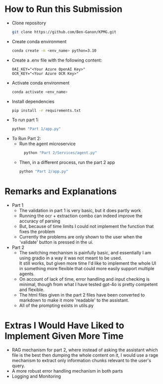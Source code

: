 # How to Run this Submission
- Clone repository
    ```bash
    git clone https://github.com/Ben-Ganon/KPMG.git
    ```
- Create conda environment
    ```bash
    conda create -n <env_name> python=3.10
    ```
- Create a .env file with the following content:
    ```env
    OAI_KEY="<Your Azure OpenAI Key>"
    OCR_KEY="<Your Azure OCR Key>"
    ```
- Activate conda environment
    ```bash
    conda activate <env_name>
    ```
- Install dependencies
    ```bash
    pip install -r requirements.txt
    ```
- To run part 1:
    ```bash
    python "Part 1/app.py"
    ```
- To Run Part 2:
  - Run the agent microservice
    ```bash
      python "Part 2/Services/agent.py"
    ```
  - Then, in a different process, run the part 2 app
    ```bash
    python "Part 2/app.py"
    ```

# Remarks and Explanations
- Part 1
  - The validation in part 1 is very basic, but it does partly work
  - Running the ocr + extraction combo can indeed improve the accuracy of parsing
  - But, because of time limits I could not implement the function that fixes the problem
  - Currently the problems are only shown to the user when the 'validate' button is pressed in the ui.
- Part 2
  - The switching mechanism is painfully basic, and essentially I am using gradio in a way it was not meant to be used.
  <br> It still works, but given more time I'd like to implement the whole UI in something more flexible that could 
    more 
    easily support multiple agents.
  - On account of lack of time, error handling and input checking is minimal, though from what I have tested gpt-4o is 
    pretty competent 
    and flexible.
  - The html files given in the part 2 files have been converted to markdown to make it more 'readable' to the 
    assistant.
  - All of the prompting exists in utils.py

# Extras I Would Have Liked to Implement Given More Time
- RAG mechanism for part 2, where instead of asking the assistant which file is the best then dumping the whole 
  content on it, I would use a rage mechanism to extract only information chunks relevant to the user's query.
- A more robust error handling mechanism in both parts
- Logging and Monitoring